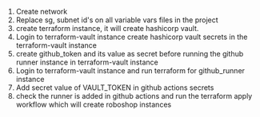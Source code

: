 1. Create network
2. Replace sg, subnet id's on all variable vars files in the project
3. create terraform instance, it will create hashicorp vault.
4. Login to terraform-vault instance create hashicorp vault secrets in the terraform-vault instance
5. create github_token and its value as secret before running the github runner instance in terraform-vault instance
6. Login to terraform-vault instance and run terraform for github_runner instance  
7. Add secret value of VAULT_TOKEN in github actions secrets
8. check the runner is added in github actions and run the terraform apply workflow which will create roboshop instances